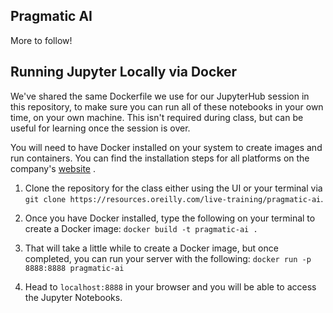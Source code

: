 ## Pragmatic AI

More to follow!

## Running Jupyter Locally via Docker

We've shared the same Dockerfile we use for our JupyterHub session in this repository, to make sure you can run all of these notebooks in your own time, on your own machine. This isn't required during class, but can be useful for learning once the session is over.

You will need to have Docker installed on your system to create images and run containers. You can find the installation steps for all platforms on the company's [website](https://docs.docker.com/install/)
.

1) Clone the repository for the class either using the UI or your terminal via `git clone https://resources.oreilly.com/live-training/pragmatic-ai`.

2) Once you have Docker installed, type the following on your terminal to create a Docker image: `docker build -t pragmatic-ai .`

3) That will take a little while to create a Docker image, but once completed, you can run your server with the following:
`docker run -p 8888:8888 pragmatic-ai`

4) Head to `localhost:8888` in your browser and you will be able to access the Jupyter Notebooks.
